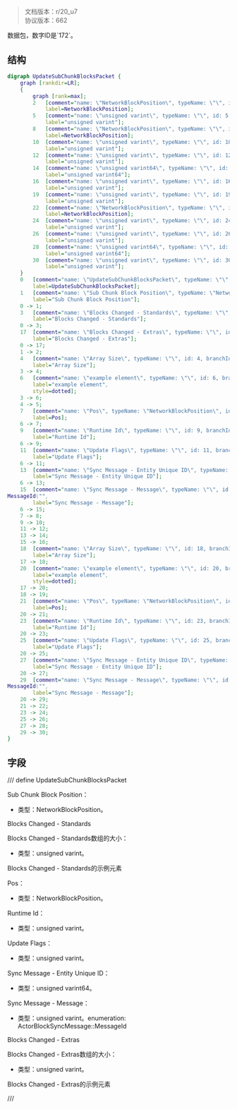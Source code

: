 # <!-- md:samp UpdateSubChunkBlocksPacket -->

> 文档版本：r/20_u7<br/>协议版本：662

<!-- md:samp UpdateSubChunkBlocksPacket -->数据包，数字ID是`172`。

## 结构

```dot
digraph UpdateSubChunkBlocksPacket {
	graph [rankdir=LR];
	{
		graph [rank=max];
		2	[comment="name: \"NetworkBlockPosition\", typeName: \"\", id: 2, branchId: 0, recurseId: -1, attributes: 512, notes: \"\"",
			label=NetworkBlockPosition];
		5	[comment="name: \"unsigned varint\", typeName: \"\", id: 5, branchId: 0, recurseId: -1, attributes: 512, notes: \"\"",
			label="unsigned varint"];
		8	[comment="name: \"NetworkBlockPosition\", typeName: \"\", id: 8, branchId: 0, recurseId: -1, attributes: 512, notes: \"\"",
			label=NetworkBlockPosition];
		10	[comment="name: \"unsigned varint\", typeName: \"\", id: 10, branchId: 0, recurseId: -1, attributes: 512, notes: \"\"",
			label="unsigned varint"];
		12	[comment="name: \"unsigned varint\", typeName: \"\", id: 12, branchId: 0, recurseId: -1, attributes: 512, notes: \"\"",
			label="unsigned varint"];
		14	[comment="name: \"unsigned varint64\", typeName: \"\", id: 14, branchId: 0, recurseId: -1, attributes: 512, notes: \"\"",
			label="unsigned varint64"];
		16	[comment="name: \"unsigned varint\", typeName: \"\", id: 16, branchId: 0, recurseId: -1, attributes: 512, notes: \"\"",
			label="unsigned varint"];
		19	[comment="name: \"unsigned varint\", typeName: \"\", id: 19, branchId: 0, recurseId: -1, attributes: 512, notes: \"\"",
			label="unsigned varint"];
		22	[comment="name: \"NetworkBlockPosition\", typeName: \"\", id: 22, branchId: 0, recurseId: -1, attributes: 512, notes: \"\"",
			label=NetworkBlockPosition];
		24	[comment="name: \"unsigned varint\", typeName: \"\", id: 24, branchId: 0, recurseId: -1, attributes: 512, notes: \"\"",
			label="unsigned varint"];
		26	[comment="name: \"unsigned varint\", typeName: \"\", id: 26, branchId: 0, recurseId: -1, attributes: 512, notes: \"\"",
			label="unsigned varint"];
		28	[comment="name: \"unsigned varint64\", typeName: \"\", id: 28, branchId: 0, recurseId: -1, attributes: 512, notes: \"\"",
			label="unsigned varint64"];
		30	[comment="name: \"unsigned varint\", typeName: \"\", id: 30, branchId: 0, recurseId: -1, attributes: 512, notes: \"\"",
			label="unsigned varint"];
	}
	0	[comment="name: \"UpdateSubChunkBlocksPacket\", typeName: \"\", id: 0, branchId: 172, recurseId: -1, attributes: 0, notes: \"\"",
		label=UpdateSubChunkBlocksPacket];
	1	[comment="name: \"Sub Chunk Block Position\", typeName: \"NetworkBlockPosition\", id: 1, branchId: 0, recurseId: -1, attributes: 256, notes: \"\"",
		label="Sub Chunk Block Position"];
	0 -> 1;
	3	[comment="name: \"Blocks Changed - Standards\", typeName: \"\", id: 3, branchId: 0, recurseId: -1, attributes: 8, notes: \"\"",
		label="Blocks Changed - Standards"];
	0 -> 3;
	17	[comment="name: \"Blocks Changed - Extras\", typeName: \"\", id: 17, branchId: 0, recurseId: -1, attributes: 8, notes: \"\"",
		label="Blocks Changed - Extras"];
	0 -> 17;
	1 -> 2;
	4	[comment="name: \"Array Size\", typeName: \"\", id: 4, branchId: 0, recurseId: -1, attributes: 0, notes: \"\"",
		label="Array Size"];
	3 -> 4;
	6	[comment="name: \"example element\", typeName: \"\", id: 6, branchId: 0, recurseId: -1, attributes: 16, notes: \"\"",
		label="example element",
		style=dotted];
	3 -> 6;
	4 -> 5;
	7	[comment="name: \"Pos\", typeName: \"NetworkBlockPosition\", id: 7, branchId: 0, recurseId: -1, attributes: 256, notes: \"\"",
		label=Pos];
	6 -> 7;
	9	[comment="name: \"Runtime Id\", typeName: \"\", id: 9, branchId: 0, recurseId: -1, attributes: 0, notes: \"\"",
		label="Runtime Id"];
	6 -> 9;
	11	[comment="name: \"Update Flags\", typeName: \"\", id: 11, branchId: 0, recurseId: -1, attributes: 0, notes: \"\"",
		label="Update Flags"];
	6 -> 11;
	13	[comment="name: \"Sync Message - Entity Unique ID\", typeName: \"\", id: 13, branchId: 0, recurseId: -1, attributes: 0, notes: \"\"",
		label="Sync Message - Entity Unique ID"];
	6 -> 13;
	15	[comment="name: \"Sync Message - Message\", typeName: \"\", id: 15, branchId: 0, recurseId: -1, attributes: 0, notes: \"enumeration: ActorBlockSyncMessage::\
MessageId\"",
		label="Sync Message - Message"];
	6 -> 15;
	7 -> 8;
	9 -> 10;
	11 -> 12;
	13 -> 14;
	15 -> 16;
	18	[comment="name: \"Array Size\", typeName: \"\", id: 18, branchId: 0, recurseId: -1, attributes: 0, notes: \"\"",
		label="Array Size"];
	17 -> 18;
	20	[comment="name: \"example element\", typeName: \"\", id: 20, branchId: 0, recurseId: -1, attributes: 16, notes: \"\"",
		label="example element",
		style=dotted];
	17 -> 20;
	18 -> 19;
	21	[comment="name: \"Pos\", typeName: \"NetworkBlockPosition\", id: 21, branchId: 0, recurseId: -1, attributes: 256, notes: \"\"",
		label=Pos];
	20 -> 21;
	23	[comment="name: \"Runtime Id\", typeName: \"\", id: 23, branchId: 0, recurseId: -1, attributes: 0, notes: \"\"",
		label="Runtime Id"];
	20 -> 23;
	25	[comment="name: \"Update Flags\", typeName: \"\", id: 25, branchId: 0, recurseId: -1, attributes: 0, notes: \"\"",
		label="Update Flags"];
	20 -> 25;
	27	[comment="name: \"Sync Message - Entity Unique ID\", typeName: \"\", id: 27, branchId: 0, recurseId: -1, attributes: 0, notes: \"\"",
		label="Sync Message - Entity Unique ID"];
	20 -> 27;
	29	[comment="name: \"Sync Message - Message\", typeName: \"\", id: 29, branchId: 0, recurseId: -1, attributes: 0, notes: \"enumeration: ActorBlockSyncMessage::\
MessageId\"",
		label="Sync Message - Message"];
	20 -> 29;
	21 -> 22;
	23 -> 24;
	25 -> 26;
	27 -> 28;
	29 -> 30;
}

```

## 字段

/// define
UpdateSubChunkBlocksPacket

Sub Chunk Block Position：[<!-- md:samp NetworkBlockPosition -->](refs/protocols/types/NetworkBlockPosition.md)

- 类型：NetworkBlockPosition。

Blocks Changed - Standards

Blocks Changed - Standards数组的大小：<!-- md:samp unsigned varint -->

- 类型：unsigned varint。

Blocks Changed - Standards的示例元素

Pos：[<!-- md:samp NetworkBlockPosition -->](refs/protocols/types/NetworkBlockPosition.md)

- 类型：NetworkBlockPosition。

Runtime Id：<!-- md:samp unsigned varint -->

- 类型：unsigned varint。

Update Flags：<!-- md:samp unsigned varint -->

- 类型：unsigned varint。

Sync Message - Entity Unique ID：<!-- md:samp unsigned varint64 -->

- 类型：unsigned varint64。

Sync Message - Message：<!-- md:samp unsigned varint -->

- 类型：unsigned varint。enumeration: ActorBlockSyncMessage::MessageId

Blocks Changed - Extras

Blocks Changed - Extras数组的大小：<!-- md:samp unsigned varint -->

- 类型：unsigned varint。

Blocks Changed - Extras的示例元素


///
